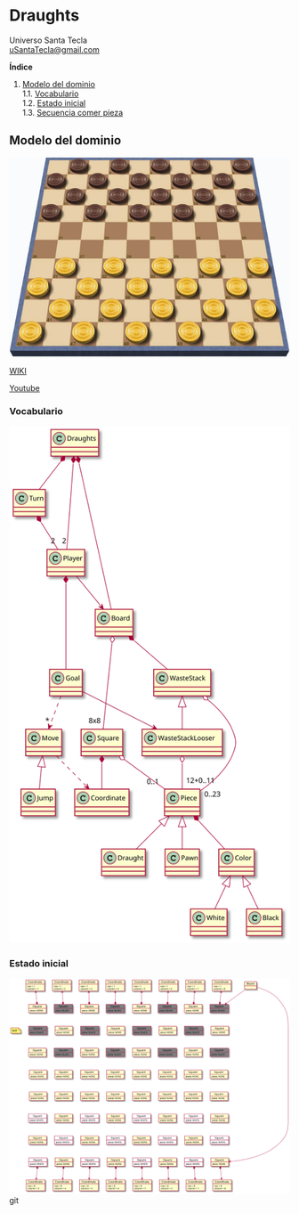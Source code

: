 # Draughts
Universo Santa Tecla  
[uSantaTecla@gmail.com](mailto:uSantaTecla@gmail.com)

**Índice**

1. [Modelo del dominio](#modelo-del-dominio)  
   1.1. [Vocabulario](#vocabulario)  
   1.2. [Estado inicial](#estado-inicial)  
   1.3. [Secuencia comer pieza](#secuencia-comer-pieza)

## Modelo del dominio

![Draughts](docs/images/draughts.jpg)

[WIKI](https://es.wikipedia.org/wiki/Damas)

[Youtube](https://www.youtube.com/watch?v=mXCI4MwNl6A)

### Vocabulario

![Vocabulario](./docs/diagrams/out/modeloDominio/class_diagram.svg)

### Estado inicial

![Estado Inicial](./docs/diagrams/out/modeloDominio/initial_state.svg)
git 
